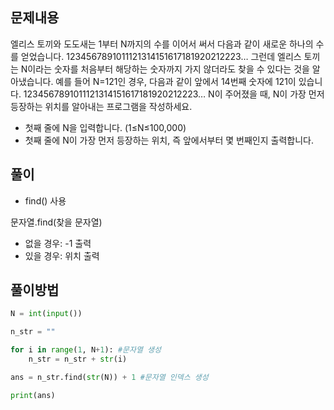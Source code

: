 ## 문제내용
엘리스 토끼와 도도새는 1부터 N까지의 수를 이어서 써서 다음과 같이 새로운 하나의 수를 얻었습니다.
1234567891011121314151617181920212223…
그런데 엘리스 토끼는 N이라는 숫자를 처음부터 해당하는 숫자까지 가지 않더라도 찾을 수 있다는 것을 알아냈습니다.
예를 들어 N=121인 경우, 다음과 같이 앞에서 14번째 숫자에 121이 있습니다.
1234567891011121314151617181920212223…
N이 주어졌을 때, N이 가장 먼저 등장하는 위치를 알아내는 프로그램을 작성하세요.

- 첫째 줄에 N을 입력합니다. (1≤N≤100,000)
- 첫째 줄에 N이 가장 먼저 등장하는 위치, 즉 앞에서부터 몇 번째인지 출력합니다.

## 풀이

- find() 사용

문자열.find(찾을 문자열)
- 없을 경우: -1 출력
- 있을 경우: 위치 출력


## 풀이방법

```python
N = int(input())

n_str = ""

for i in range(1, N+1): #문자열 생성
    n_str = n_str + str(i)

ans = n_str.find(str(N)) + 1 #문자열 인덱스 생성

print(ans)
```